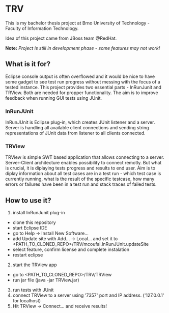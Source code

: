 # TRV
This is my bachelor thesis project at Brno University of Technology - Faculty of Information Technology.

Idea of this project came from JBoss team @RedHat.

**Note:** _Project is still in development phase - some features may not work!_

## What is it for?
Eclipse console output is often overflowed and it would be nice to have some gadget to see test run progress without messing with the focus of a tested instance. This project provides two essential parts - InRunJunit and TRView. Both are needed for propper functionality. The aim is to improve feedback when running GUI tests using JUnit.
### InRunJUnit
InRunJUnit is Eclipse plug-in, which creates JUnit listener and a server. Server is handling all available client connections and sending string representations of JUnit data from listener to all clients connected.
### TRView
TRView is simple SWT based application that allows connecting to a server. Server-Client architecture enables possibility to connect remotly. But what is crucial, it is diplaying tests progress and results to end user. Aim is to diplay information about all test cases are in a test run - which test case is currently running, what is the result of the specific testcase, how many errors or failures have been in a test run and stack traces of failed tests.
## How to use it?
1. install InRunJunit plug-in
 * clone this repository
 * start Eclipse IDE
 * go to Help -> Install New Software...
 * add Update site with Add... -> Local... and set it to <PATH_TO_CLONED_REPO>/TRV/mcoufal.InRunJUnit.updateSite
 * select feature, confirm license and complete instalation
 * restart eclipse
2. start the TRView app
 * go to <PATH_TO_CLONED_REPO>/TRV/TRView
 * run jar file (java -jar TRView.jar)
3. run tests with JUnit
4. connect TRView to a server using '7357' port and IP address. ('127.0.0.1' for localhost)
5. Hit TRView -> Connect... and receive results!
